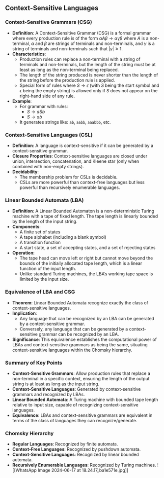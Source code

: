 ## Context-Sensitive Languages

### Context-Sensitive Grammars (CSG)
- **Definition**: A Context-Sensitive Grammar (CSG) is a formal grammar where every production rule is of the form $\alpha A \beta \rightarrow \alpha \gamma \beta$ where $A$ is a non-terminal, $\alpha$ and $\beta$ are strings of terminals and non-terminals, and $\gamma$ is a string of terminals and non-terminals such that $|\gamma| \geq 1$.
- **Characteristics**:
  - Production rules can replace a non-terminal with a string of terminals and non-terminals, but the length of the string must be at least as long as the non-terminal being replaced.
  - The length of the string produced is never shorter than the length of the string before the production rule is applied.
  - Special form of rules where $S \rightarrow \epsilon$ (with $S$ being the start symbol and $\epsilon$ being the empty string) is allowed only if $S$ does not appear on the right-hand side of any rule.
- **Example**:
  - For grammar with rules:
    - $S \rightarrow aSb$
    - $S \rightarrow ab$
  - It generates strings like: `ab`, `aabb`, `aaabbb`, etc.

### Context-Sensitive Languages (CSL)
- **Definition**: A language is context-sensitive if it can be generated by a context-sensitive grammar.
- **Closure Properties**: Context-sensitive languages are closed under union, intersection, concatenation, and Kleene star (only when combined with non-empty strings).
- **Decidability**: 
  - The membership problem for CSLs is decidable.
  - CSLs are more powerful than context-free languages but less powerful than recursively enumerable languages.

### Linear Bounded Automata (LBA)
- **Definition**: A Linear Bounded Automaton is a non-deterministic Turing machine with a tape of fixed length. The tape length is linearly bounded by the length of the input string.
- **Components**:
  - A finite set of states
  - A tape alphabet (including a blank symbol)
  - A transition function
  - A start state, a set of accepting states, and a set of rejecting states
- **Operation**:
  - The tape head can move left or right but cannot move beyond the bounds of the initially allocated tape length, which is a linear function of the input length.
  - Unlike standard Turing machines, the LBA’s working tape space is limited by the input size.

### Equivalence of LBA and CSG
- **Theorem**: Linear Bounded Automata recognize exactly the class of context-sensitive languages.
- **Implication**:
  - Any language that can be recognized by an LBA can be generated by a context-sensitive grammar.
  - Conversely, any language that can be generated by a context-sensitive grammar can be recognized by an LBA.
- **Significance**: This equivalence establishes the computational power of LBAs and context-sensitive grammars as being the same, situating context-sensitive languages within the Chomsky hierarchy.

### Summary of Key Points
- **Context-Sensitive Grammars**: Allow production rules that replace a non-terminal in a specific context, ensuring the length of the output string is at least as long as the input string.
- **Context-Sensitive Languages**: Generated by context-sensitive grammars and recognized by LBAs.
- **Linear Bounded Automata**: A Turing machine with bounded tape length relative to input size, capable of recognizing context-sensitive languages.
- **Equivalence**: LBAs and context-sensitive grammars are equivalent in terms of the class of languages they can recognize/generate. 

### Chomsky Hierarchy
- **Regular Languages**: Recognized by finite automata.
- **Context-Free Languages**: Recognized by pushdown automata.
- **Context-Sensitive Languages**: Recognized by linear bounded automata.
- **Recursively Enumerable Languages**: Recognized by Turing machines.
![[WhatsApp Image 2024-06-17 at 18.24.17_ba1e571e.jpg]]
